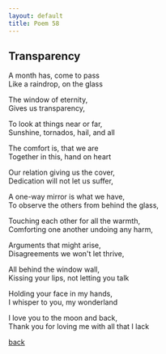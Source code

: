 ```yaml
---
layout: default
title: Poem 58
---
```


## Transparency

A month has, come to pass \
Like a raindrop, on the glass

The window of eternity, \
Gives us transparency,

To look at things near or far, \
Sunshine, tornados, hail, and all

The comfort is, that we are \
Together in this, hand on heart

Our relation giving us the cover, \
Dedication will not let us suffer,

A one-way mirror is what we have, \
To observe the others from behind the glass,

Touching each other for all the warmth, \
Comforting one another undoing any harm,

Arguments that might arise, \
Disagreements we won't let thrive,

All behind the window wall, \
Kissing your lips, not letting you talk

Holding your face in my hands, \
I whisper to you, my wonderland

I love you to the moon and back, \
Thank you for loving me with all that I lack

 [back](../index-page.html)